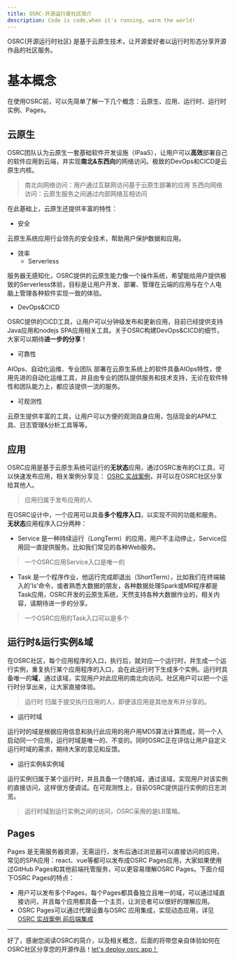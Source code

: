 ```yaml
---
title: OSRC-开源运行是社区简介
description: Code is code,when it's running, warm the world!
---
```


OSRC(开源运行时社区) 是基于云原生技术，让开源爱好者以运行时形态分享开源作品的社区服务。

# 基本概念

在使用OSRC前，可以先简单了解一下几个概念：云原生、应用、运行时、运行时实例、Pages。

## 云原生

OSRC团队认为云原生一套基础软件开发设施（IPaaS），让用户可以**高效**部署自己的软件应用到云端，并实现**南北&东西向**的网络访问。极致的DevOps和CICD是云原生内核。

> 南北向网络访问：用户通过互联网访问基于云原生部署的应用
> 东西向网络访问：云原生服务之间通过内部网络互相访问

在此基础上，云原生还提供丰富的特性：

- 安全

云原生系统应用行业领先的安全技术，帮助用户保护数据和应用。

- 效率
  - Serverless 

服务器无感知化，OSRC提供的云原生能力像一个操作系统，希望能给用户提供极致的Serverless体验，目标是让用户开发、部署、管理在云端的应用与在个人电脑上管理各种软件实现一致的体验。
  - DevOps&CICD 

OSRC提供的CICD工具，让用户可以分钟级发布和更新应用，目前已经提供支持Java应用和nodejs SPA应用相关工具。关于OSRC构建DevOps&CICD的细节，大家可以期待**进一步的分享**！

- 可靠性

AIOps、自动化运维、专业团队
部署在云原生系统上的软件具备AIOps特性，使用先进的自动化运维工具，并且由专业的团队提供服务和技术支持，无论在软件特性和团队能力上，都应该提供一流的服务。

- 可观测性

云原生提供丰富的工具，让用户可以方便的观测自身应用，包括现金的APM工具、日志管理&分析工具等等。

## 应用

OSRC应用是基于云原生系统可运行的**无状态**应用，通过OSRC发布的CI工具，可以快速发布应用，相关案例分享见： [OSRC 实战案例]()，并可以在OSRC社区分享给其他人。
> 应用归属于发布应用的人

在OSRC设计中，一个应用可以具备**多个程序入口**，以实现不同的功能和服务。
**无状态**应用程序入口分两种：

- Service 是一种持续运行（LongTerm）的应用，用户不主动停止，Service应用回一直提供服务。比如我们常见的各种Web服务。

> 一个OSRC应用Service入口是唯一的

- Task 是一个程序作业，他运行完成即退出（ShortTerm），比如我们在终端输入的'ls'命令，或者熟悉大数据的朋友，各种数据处理Spark或MR程序都是Task应用，OSRC开发的云原生系统，天然支持各种大数据作业的，相关内容，请期待进一步的分享。

> 一个OSRC应用的Task入口可以是多个

## 运行时&运行实例&域

在OSRC社区，每个应用程序的入口，执行后，就对应一个运行时，并生成一个运行实例，重复执行某个应用程序的入口，会在此运行时下生成多个实例。运行时具备唯一的**域**，通过该域，实现用户对此应用的南北向访问。社区用户可以把一个运行时分享出来，让大家直接体验。
> 运行时 归属于提交执行应用的人，即便该应用是其他发布并分享的。

- 运行时域

运行时的域是根据应用信息和执行此应用的用户用MD5算法计算而成，同一个人启动同一个应用，运行时域是唯一的、不变的。同时OSRC正在评估让用户自定义运行时域的需求，期待大家的意见和反馈。

- 运行实例&实例域

运行实例归属于某个运行时，并且具备一个随机域，通过该域，实现用户对该实例的直接访问，这样很方便调试。在可观测性上，目前OSRC提供运行实例的日志浏览。
> 运行时域到运行实例之间的访问，OSRC采用的是LB策略。

## Pages

  Pages 是无需服务器资源，无需运行，发布后通过浏览器可以直接访问的应用，常见的SPA应用：react、vue等都可以发布成OSRC Pages应用，大家如果使用过GitHub Pages和其他前端托管服务，可以更容易理解OSRC Pages。下面介绍下OSRC Pages的特点：

  - 用户可以发布多个Pages，每个Pages都具备独立且唯一的域，可以通过域直接访问，并且每个应用都具备一个主页，让浏览者可以很好的理解应用。
  - OSRC Pages可以通过代理设置与OSRC 应用集成，实现动态应用，详见 [OSRC 实战案例,前后端集成]()


----

好了，感谢您阅读OSRC的简介，以及相关概念，后面的将带您亲自体验如何在OSRC社区分享您的开源作品！[let's deploy osrc app！](/deploy-osrc-app.html)
